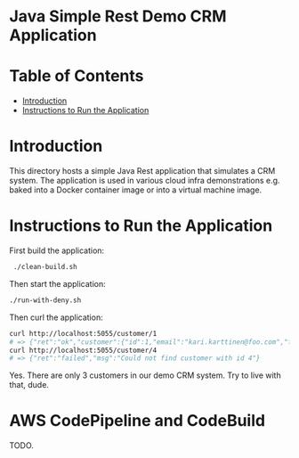 # Java Simple Rest Demo CRM Application  <!-- omit in toc -->


# Table of Contents  <!-- omit in toc -->
- [Introduction](#introduction)
- [Instructions to Run the Application](#instructions-to-run-the-application)


# Introduction

This directory hosts a simple Java Rest application that simulates a CRM system. The application is used in various cloud infra demonstrations e.g. baked into a Docker container image or into a virtual machine image.

# Instructions to Run the Application

First build the application:

```bash
 ./clean-build.sh
```

Then start the application:

```bash
./run-with-deny.sh 
```

Then curl the application:

```bash
curl http://localhost:5055/customer/1
# => {"ret":"ok","customer":{"id":1,"email":"kari.karttinen@foo.com","firstName":"Kari","lastName":"Karttinen"}}
curl http://localhost:5055/customer/4
# => {"ret":"failed","msg":"Could not find customer with id 4"}
```

Yes. There are only 3 customers in our demo CRM system. Try to live with that, dude.


# AWS CodePipeline and CodeBuild

TODO.
